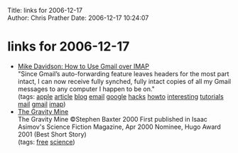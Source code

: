 Title: links for 2006-12-17  
Author: Chris Prather
Date: 2006-12-17 10:24:07

# links for 2006-12-17
<ul class="delicious">
	<li>
		<div class="delicious-link"><a href="http://www.mikeindustries.com/blog/archive/2006/04/how-to-use-gmail-over-imap">Mike Davidson: How to Use Gmail over IMAP</a></div>
		<div class="delicious-extended">"Since Gmail’s auto-forwarding feature leaves headers for the most part intact, I can now receive fully synched, fully intact copies of all my Gmail messages to any computer I happen to be on."
</div>
		<div class="delicious-tags">(tags: <a href="http://del.icio.us/perigrin/apple">apple</a> <a href="http://del.icio.us/perigrin/article">article</a> <a href="http://del.icio.us/perigrin/blog">blog</a> <a href="http://del.icio.us/perigrin/email">email</a> <a href="http://del.icio.us/perigrin/google">google</a> <a href="http://del.icio.us/perigrin/hacks">hacks</a> <a href="http://del.icio.us/perigrin/howto">howto</a> <a href="http://del.icio.us/perigrin/interesting">interesting</a> <a href="http://del.icio.us/perigrin/tutorials">tutorials</a> <a href="http://del.icio.us/perigrin/mail">mail</a> <a href="http://del.icio.us/perigrin/gmail">gmail</a> <a href="http://del.icio.us/perigrin/imap">imap</a>)</div>
	</li>
	<li>
		<div class="delicious-link"><a href="http://homepage.mac.com/sjbradshaw/baxterium/gravmine.html">The Gravity Mine</a></div>
		<div class="delicious-extended">The Gravity Mine
©Stephen Baxter 2000
First published in Isaac Asimov's Science Fiction Magazine, Apr 2000
Nominee, Hugo Award 2001 (Best Short Story)</div>
		<div class="delicious-tags">(tags: <a href="http://del.icio.us/perigrin/free">free</a> <a href="http://del.icio.us/perigrin/science">science</a>)</div>
	</li>
</ul>

